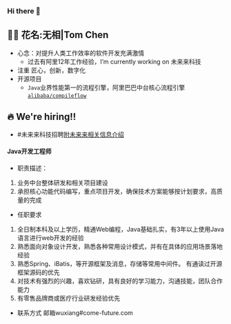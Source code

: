 ### Hi there 👋

<!--
**voff12/voff12** is a ✨ _special_ ✨ repository because its `README.md` (this file) appears on your GitHub profile.

Here are some ideas to get you started:

- 🔭 I’m currently working on ...
- 🌱 I’m currently learning ...
- 👯 I’m looking to collaborate on ...
- 🤔 I’m looking for help with ...
- 💬 Ask me about ...
- 📫 How to reach me: ...
- 😄 Pronouns: ...
- ⚡ Fun fact: ...
-->


## 👨‍🚒 花名:无相|Tom Chen

- 心念：对提升人类工作效率的软件开发充满激情
    - 过去有阿里12年工作经验，I’m currently working on 未来来科技
- 注重 匠心，创新，数字化
- 开源项目
    - `Java`业界性能第一的流程引擎，阿里巴巴中台核心流程引擎 [`alibaba/compileflow`](https://github.com/alibaba/compileflow)

## 🔥 We're hiring‼️

- #未来来科技招聘[附未来来相关信息介绍](https://www.ofweek.com/medical/2020-11/ART-12005-11106-30467619.html)

#### Java开发工程师

- 职责描述：
1. 业务中台整体研发和相关项目建设
2. 承担核心功能代码编写，重点项目开发，确保技术方案能够按计划要求，高质量的完成

- 任职要求

1. 全日制本科及以上学历，精通Web编程，Java基础扎实，有3年以上使用Java语言进行web开发的经验
2. 熟悉面向对象设计开发，熟悉各种常用设计模式，并有在具体的应用场景落地经验
3. 熟悉Spring、iBatis，等开源框架及消息，存储等常用中间件。 有通读过开源框架源码的优先
4. 对技术有强烈的兴趣，喜欢钻研，具有良好的学习能力，沟通技能，团队合作能力
5. 有零售品牌商或医疗行业研发经验优先

- 联系方式
邮箱wuxiang#come-future.com

